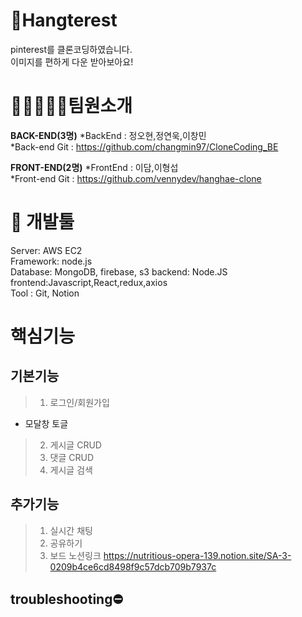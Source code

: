 # 👋Hangterest
pinterest를 클론코딩하였습니다.  
이미지를 편하게 다운 받아보아요!  

# 👨🏻‍🤝‍👨🏻팀원소개
**BACK-END(3명)**
*BackEnd : 정오현,정연욱,이창민  
*Back-end Git : https://github.com/changmin97/CloneCoding_BE 

**FRONT-END(2명)**
*FrontEnd : 이담,이형섭  
*Front-end Git : https://github.com/vennydev/hanghae-clone

# 🔨 개발툴
Server: AWS EC2  
Framework: node.js  
Database: MongoDB, firebase, s3 
backend: Node.JS 
frontend:Javascript,React,redux,axios  
Tool : Git, Notion  

# 핵심기능

## 기본기능
> 1.  로그인/회원가입
- 모달창 토글
> 2.  게시글 CRUD
> 3.  댓글 CRUD
> 4.  게시글 검색
## 추가기능
> 1.  실시간 채팅
> 2.  공유하기
> 3.  보드
노션링크
https://nutritious-opera-139.notion.site/SA-3-0209b4ce6cd8498f9c57dcb709b7937c

## troubleshooting⛔️
>
>
>
>

